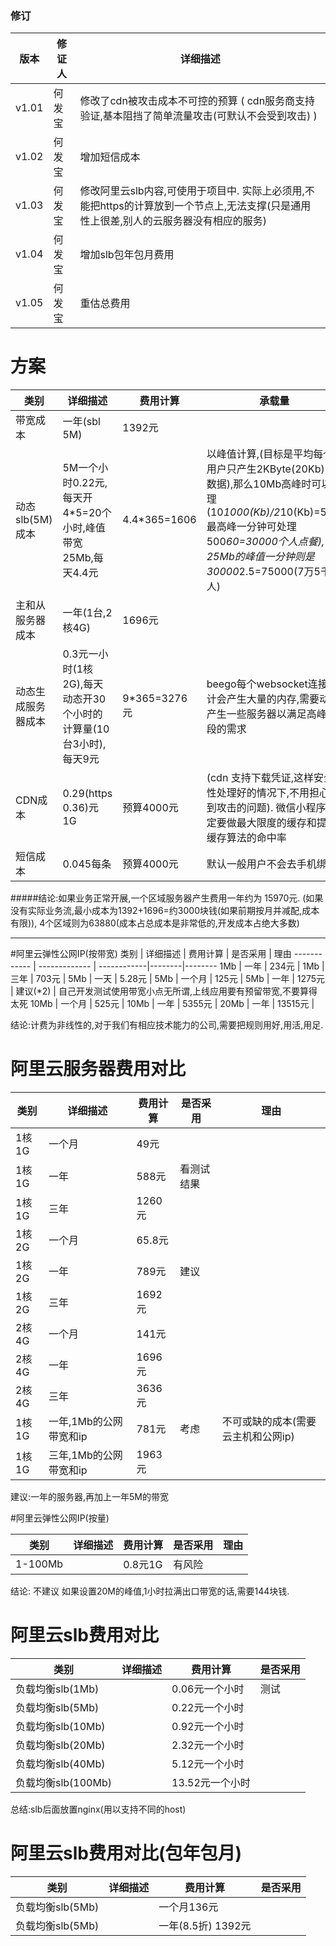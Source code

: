 ### 修订
版本 | 修证人|详细描述 |      
------------ | ------------|------
v1.01 | 何发宝|修改了cdn被攻击成本不可控的预算 ( cdn服务商支持验证,基本阻挡了简单流量攻击(可默认不会受到攻击) )   |   
v1.02 | 何发宝| 增加短信成本   |
v1.03 | 何发宝| 修改阿里云slb内容,可使用于项目中. 实际上必须用,不能把https的计算放到一个节点上,无法支撑(只是通用性上很差,别人的云服务器没有相应的服务)   |
v1.04 | 何发宝| 增加slb包年包月费用   |
v1.05 | 何发宝| 重估总费用   |





# 方案
类别 | 详细描述 |  费用计算    | 承载量 
------------ | ------------- | ------------|-------
带宽成本 | 一年(sbl 5M)  |  1392元 |  
动态slb(5M)成本 | 5M一个小时0.22元,每天开4*5=20个小时,峰值带宽25Mb,每天4.4元  |  4.4*365=1606 |   以峰值计算,(目标是平均每个用户只产生2KByte(20Kb)的数据),那么10Mb高峰时可以处理(10*1000(Kb)/2*10(Kb)=500, 最高峰一分钟可处理500*60=30000个人点餐),  25Mb的峰值一分钟则是30000*2.5=75000(7万5千人)
主和从服务器成本 | 一年(1台,2核4G)  |  1696元 |   
动态生成服务器成本 | 0.3元一小时(1核2G),每天动态开30个小时的计算量(10台3小时),每天9元  | 9*365=3276元  |   beego每个websocket连接估计会产生大量的内存,需要动态产生一些服务器以满足高峰时段的需求
CDN成本 | 0.29(https 0.36)元1G  | 预算4000元  | (cdn 支持下载凭证,这样安全性处理好的情况下,不用担心受到攻击的问题).  微信小程序一定要做最大限度的缓存和提高缓存算法的命中率
短信成本 | 0.045每条  | 预算4000元  |   默认一般用户不会去手机绑定


#####结论:如果业务正常开展,一个区域服务器产生费用一年约为 15970元. (如果没有实际业务流,最小成本为1392+1696=约3000块钱(如果前期按月并减配,成本有限)), 4个区域则为63880(成本占总成本是非常低的,开发成本占绝大多数)


 -----


#阿里云弹性公网IP(按带宽)
类别 | 详细描述 |  费用计算    | 是否采用 | 理由
------------ | ------------- | ------------|--------|--------
1Mb | 一年  |  234元 | 
1Mb | 三年  |  703元 | 
5Mb | 一天  |  5.28元 | 
5Mb | 一个月  |  125元 | 
5Mb | 一年  |  1275元 | 建议(*2) | 自己开发测试使用带宽小点无所谓,上线应用要有预留带宽,不要算得太死 
10Mb | 一个月  |  525元 | 
10Mb | 一年  |  5355元 | 
20Mb | 一年  |  13515元 | 


结论:计费为非线性的,对于我们有相应技术能力的公司,需要把规则用好,用活,用足. 





# 阿里云服务器费用对比
类别 | 详细描述 |  费用计算    | 是否采用 | 理由
------------ | ------------- | ------------|--------|--------
1核1G | 一个月  |  49元 | 
1核1G | 一年  |  588元 |   看测试结果 | 
1核1G | 三年  |  1260元 |    | 
1核2G | 一个月  |  65.8元 | 
1核2G | 一年  |  789元 |   建议 |
1核2G | 三年  |  1692元 | 
2核4G | 一个月  | 141元 | 
2核4G | 一年  | 1696元 | 
2核4G | 三年  | 3636元 | 
1核1G | 一年,1Mb的公网带宽和ip  |  781元 | 考虑   | 不可或缺的成本(需要云主机和公网ip)
1核1G | 三年,1Mb的公网带宽和ip  |  1963元 |    | 

建议:一年的服务器,再加上一年5M的带宽



#阿里云弹性公网IP(按量)

类别 | 详细描述 |  费用计算    | 是否采用 | 理由
------------ | ------------- | ------------|--------|--------
1-100Mb |   | 0.8元1G | 有风险 |

结论: 不建议 如果设置20M的峰值,1小时拉满出口带宽的话,需要144块钱.




# 阿里云slb费用对比

类别 | 详细描述 |  费用计算    | 是否采用
------------ | ------------- | ------------|--------
负载均衡slb(1Mb) |   | 0.06元一个小时  | 测试
负载均衡slb(5Mb) |   | 0.22元一个小时  | 
负载均衡slb(10Mb) |   | 0.92元一个小时  |
负载均衡slb(20Mb) |   | 2.32元一个小时  |
负载均衡slb(40Mb) |   | 5.12元一个小时  |
负载均衡slb(100Mb) |   | 13.52元一个小时  |

总结:slb后面放置nginx(用以支持不同的host)



# 阿里云slb费用对比(包年包月)

类别 | 详细描述 |  费用计算    | 是否采用
------------ | ------------- | ------------|--------
负载均衡slb(5Mb) |   | 一个月136元  | 
负载均衡slb(5Mb) |   | 一年(8.5折) 1392元  | 

